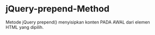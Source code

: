 # jQuery-prepend-Method

Metode jQuery prepend() menyisipkan konten PADA AWAL dari elemen HTML yang dipilih.
